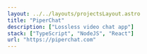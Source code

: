 ```yaml
---
layout: ../../layouts/projectsLayout.astro
title: "PiperChat"
description: ["Lossless video chat app"]
stack: ["TypeScript", "NodeJS", "React"]
url: "https://piperchat.com"
---
```

